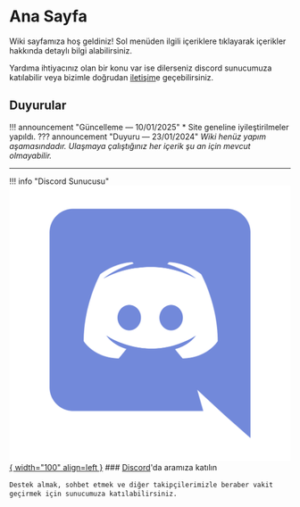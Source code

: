 # Ana Sayfa

Wiki sayfamıza hoş geldiniz! Sol menüden ilgili içeriklere tıklayarak içerikler hakkında detaylı bilgi alabilirsiniz.

Yardıma ihtiyacınız olan bir konu var ise dilerseniz discord sunucumuza katılabilir veya bizimle doğrudan [iletişim](contact.md)e geçebilirsiniz.

## Duyurular

!!! announcement "Güncelleme — 10/01/2025"
    *  Site geneline iyileştirilmeler yapıldı.
??? announcement "Duyuru — 23/01/2024"
    *Wiki henüz yapım aşamasındadır. Ulaşmaya çalıştığınız her içerik şu an için mevcut olmayabilir.*

***

!!! info "Discord Sunucusu"
    [![Discord](./img/discord.png){ width="100" align=left }](https://discord.gg/jyD5jn9Vpd)
    ### [Discord](https://discord.gg/jyD5jn9Vpd)'da aramıza katılın

    Destek almak, sohbet etmek ve diğer takipçilerimizle beraber vakit geçirmek için sunucumuza katılabilirsiniz.

